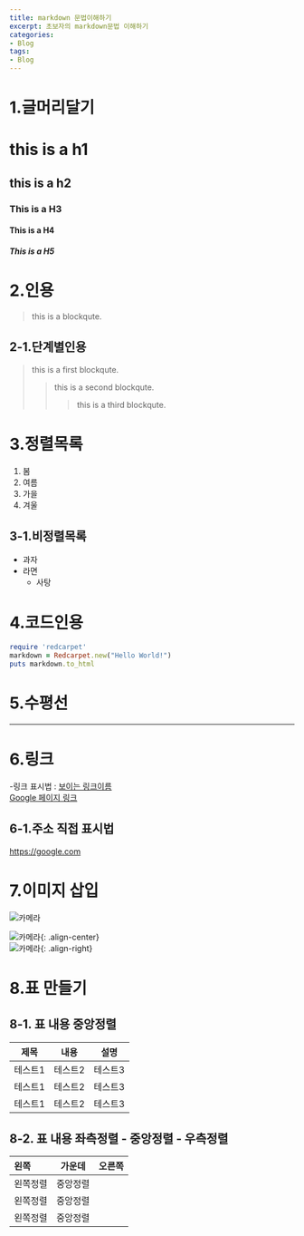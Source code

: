 ```yaml
---
title: markdown 문법이해하기
excerpt: 초보자의 markdown문법 이해하기
categories: 
- Blog
tags:
- Blog
---
```

# 1.글머리달기
# this is a h1
## this is a h2
### This is a H3
#### This is a H4
##### This is a H5

# 2.인용
> this is a blockqute.

## 2-1.단계별인용
> this is a first blockqute.
>> this is a second blockqute.
>>> this is a third blockqute.

# 3.정렬목록  
1. 봄
2. 여름
3. 가을
4. 겨울

## 3-1.비정렬목록
* 과자
* 라면
    * 사탕

# 4.코드인용
```ruby
require 'redcarpet'
markdown = Redcarpet.new("Hello World!")
puts markdown.to_html
```

# 5.수평선  
*****

# 6.링크  
-링크 표시법 : [보이는 링크이름](링크주소)  
[Google 페이지 링크](https://google.com)

## 6-1.주소 직접 표시법  
<https://google.com>

# 7.이미지 삽입
<!-- ![대체 텍스트](이미지 주소 "링크설명")-->  
![카메라](https://devinlife.com/assets/images/bio-photo-keyboard-small.jpg "첫번쨰 카메라사진입니다")  
<!--![대체 텍스트](이미지 주소 "링크설명")[: .align-center] -->  
![카메라](https://devinlife.com/assets/images/bio-photo-keyboard-small.jpg "두번째 카메라사진입니다"){: .align-center}  
![카메라](https://devinlife.com/assets/images/bio-photo-keyboard-small.jpg "세번째 카메라사진입니다"){: .align-right}  

# 8.표 만들기
## 8-1. 표 내용 중앙정렬  
|제목|내용|설명|
|---|---|---|
|테스트1|테스트2|테스트3|
|테스트1|테스트2|테스트3|
|테스트1|테스트2|테스트3|
## 8-2. 표 내용 좌측정렬 - 중앙정렬 - 우측정렬  
| 왼쪽 | 가운데 | 오른쪽 |
|:---|:---:|---:|
|왼쪽정렬|중앙정렬||오른쪽정렬|
|왼쪽정렬|중앙정렬||오른쪽정렬|
|왼쪽정렬|중앙정렬||오른쪽정렬|
